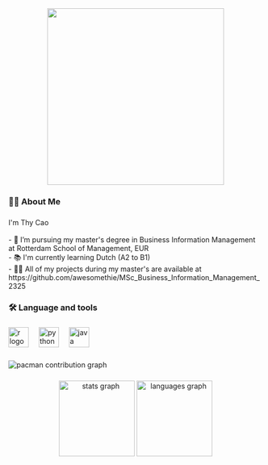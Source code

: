<div align="center">
  <img height="350" src="https://media3.giphy.com/media/v1.Y2lkPTc5MGI3NjExdmg0dXFtd3llY2tzN2MwbGV6NzFqNzIyNTZhdzUyYTZ0NnVseWNmcCZlcD12MV9pbnRlcm5hbF9naWZfYnlfaWQmY3Q9Zw/S857VNxM6HwlZuYXrU/giphy.gif"  />
</div>


###

<h3 align="left">👩‍💻  About Me</h3>

###

<p align="left">I'm Thy Cao<br><br>- 🔭 I’m pursuing my master's degree in Business Information Management at Rotterdam School of Management, EUR<br>- 📚 I'm currently learning Dutch (A2 to B1)<br>- 👨‍💻 All of my projects during my master's are available at https://github.com/awesomethie/MSc_Business_Information_Management_2325</p>

###

<h3 align="left">🛠 Language and tools</h3>

###

<div align="left">
  <img src="https://cdn.jsdelivr.net/gh/devicons/devicon/icons/r/r-original.svg" height="40" alt="r logo"  />
  <img width="12" />
  <img src="https://cdn.jsdelivr.net/gh/devicons/devicon/icons/python/python-original.svg" height="40" alt="python logo"  />
  <img width="12" />
  <img src="https://cdn.jsdelivr.net/gh/devicons/devicon/icons/java/java-original.svg" height="40" alt="java logo"  />
</div>

###

<picture>
  <source media="(prefers-color-scheme: dark)" srcset="https://raw.githubusercontent.com/awesomethie/awesomethie/output/pacman-contribution-graph-dark.svg">
  <source media="(prefers-color-scheme: light)" srcset="https://raw.githubusercontent.com/awesomethie/awesomethie/output/pacman-contribution-graph.svg">
  <img alt="pacman contribution graph" src="https://raw.githubusercontent.com/awesomethie/awesomethie/output/pacman-contribution-graph.svg">
</picture>

###

<div align="center">
  <img src="https://github-readme-stats.vercel.app/api?username=awesomethie&hide_title=false&hide_rank=false&show_icons=true&include_all_commits=true&count_private=true&disable_animations=false&theme=dracula&locale=en&hide_border=false&order=1" height="150" alt="stats graph"  />
  <img src="https://github-readme-stats.vercel.app/api/top-langs?username=awesomethie&locale=en&hide_title=false&layout=compact&card_width=320&langs_count=5&theme=dracula&hide_border=false&order=2" height="150" alt="languages graph"  />
</div>

###
